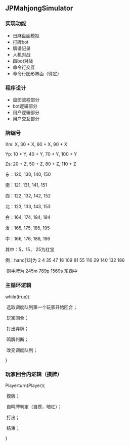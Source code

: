 ## JPMahjongSimulator

### 实现功能

- 日麻盘面模拟
- 打牌bot
- 牌谱记录
- 人机对战
- 四bot对战
- 命令行交互
- 命令行图形界面（待定）

### 程序设计

- 盘面流程部分
- bot逻辑部分
- 用户逻辑部分
- 用户交互部分

### 牌编号

Xm: X, 30 + X, 60 + X, 90 + X

Yp: 10 + Y, 40 + Y, 70 + Y, 100 + Y

Zs: 20 + Z, 50 + Z, 80 + Z, 110 + Z

东：120, 130, 140, 150

南：121, 131, 141, 151

西：122, 132, 142, 152

北：123, 133, 143, 153

白：164, 174, 184, 194

发：165, 175, 185, 195

中：166, 176, 186, 196

其中：5，15， 25为红宝

例：hand[13]为   2 4 35 47 18 109 81 55 116 29 140 132 186

​		则手牌为   245m 789p 1569s 东西中

### 主循环逻辑

while(true){

​	选取调度队列第一个玩家开始回合；

​	玩家回合；

​	打出弃牌；

​	鸣牌判断；

​	改变调度队列；

}

### 玩家回合内逻辑（摸牌）

Playerturn(Player){

​	摸牌；

​	自鸣牌判定（自摸，暗杠）；

​	打出；

​	结束；

}